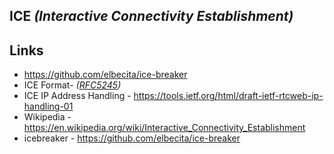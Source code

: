## ICE _(Interactive Connectivity Establishment)_


## Links

  - https://github.com/elbecita/ice-breaker
  - ICE Format- _([RFC5245](https://tools.ietf.org/html/rfc5245#section-15.1))_
  - ICE IP Address Handling - https://tools.ietf.org/html/draft-ietf-rtcweb-ip-handling-01
  - Wikipedia - https://en.wikipedia.org/wiki/Interactive_Connectivity_Establishment
  - icebreaker - https://github.com/elbecita/ice-breaker

